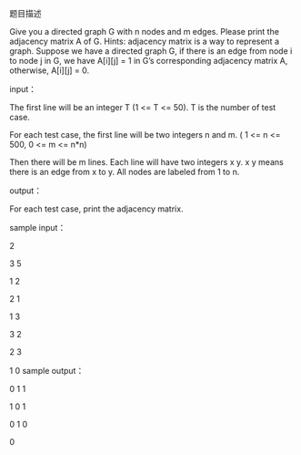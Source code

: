题目描述

Give you a directed graph G with n nodes and m edges. Please print the adjacency matrix A of G. 
Hints: adjacency matrix is a way to represent a graph. 
Suppose we have a directed graph G, if there is an edge from node i to node j in G, 
we have A[i][j] = 1 in G’s corresponding adjacency matrix A, otherwise, A[i][j] = 0.

input：

The first line will be an integer T (1 <= T <= 50). T is the number of test case.

For each test case, the first line will be two integers n and m. ( 1 <= n <= 500, 0 <= m <= n*n)

Then there will be m lines. Each line will have two integers x y. x y means there is an edge from x to y. All nodes are labeled from 1 to n. 

output：

For each test case, print the adjacency matrix.

sample input：

2

3 5

1 2

2 1

1 3

3 2

2 3

1 0
sample output：

0 1 1

1 0 1

0 1 0

0
